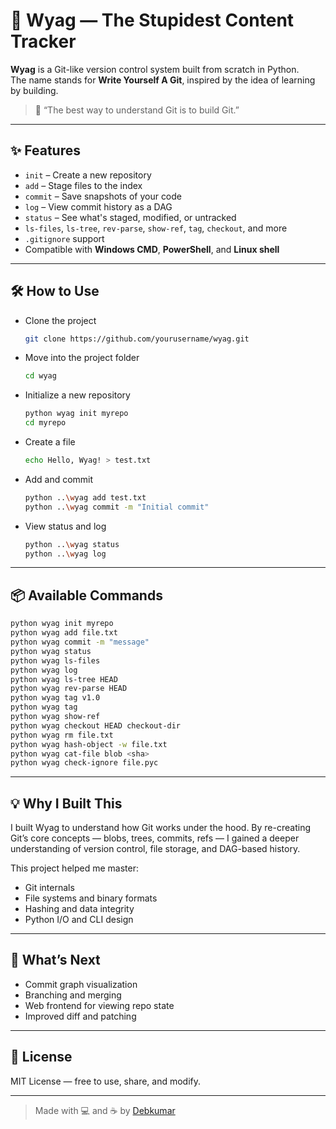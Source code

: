 # 🧠 Wyag — The Stupidest Content Tracker

**Wyag** is a Git-like version control system built from scratch in Python.  
The name stands for **Write Yourself A Git**, inspired by the idea of learning by building.

> 🚀 “The best way to understand Git is to build Git.”

---

## ✨ Features

- `init` – Create a new repository  
- `add` – Stage files to the index  
- `commit` – Save snapshots of your code  
- `log` – View commit history as a DAG  
- `status` – See what's staged, modified, or untracked  
- `ls-files`, `ls-tree`, `rev-parse`, `show-ref`, `tag`, `checkout`, and more  
- `.gitignore` support  
- Compatible with **Windows CMD**, **PowerShell**, and **Linux shell**

---

## 🛠 How to Use

- Clone the project  
  ```bash
  git clone https://github.com/yourusername/wyag.git
  ```
* Move into the project folder

  ```bash
  cd wyag
  ```

* Initialize a new repository

  ```bash
  python wyag init myrepo
  cd myrepo
  ```

* Create a file

  ```bash
  echo Hello, Wyag! > test.txt
  ```

* Add and commit

  ```bash
  python ..\wyag add test.txt
  python ..\wyag commit -m "Initial commit"
  ```

* View status and log

  ```bash
  python ..\wyag status
  python ..\wyag log
  ```

---

## 📦 Available Commands

```bash
python wyag init myrepo
python wyag add file.txt
python wyag commit -m "message"
python wyag status
python wyag ls-files
python wyag log
python wyag ls-tree HEAD
python wyag rev-parse HEAD
python wyag tag v1.0
python wyag tag
python wyag show-ref
python wyag checkout HEAD checkout-dir
python wyag rm file.txt
python wyag hash-object -w file.txt
python wyag cat-file blob <sha>
python wyag check-ignore file.pyc
```

---

## 💡 Why I Built This

I built Wyag to understand how Git works under the hood.
By re-creating Git’s core concepts — blobs, trees, commits, refs — I gained a deeper understanding of version control, file storage, and DAG-based history.

This project helped me master:

* Git internals
* File systems and binary formats
* Hashing and data integrity
* Python I/O and CLI design

---

## 🌱 What’s Next

* Commit graph visualization
* Branching and merging
* Web frontend for viewing repo state
* Improved diff and patching

---

## 📌 License

MIT License — free to use, share, and modify.

---

> Made with 💻 and ☕ by [Debkumar](https://github.com/Debkumar-Baksi)
